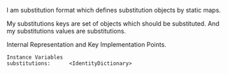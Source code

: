 I am substitution format which defines substitution objects by static maps.

My substitutions keys are set of objects which should be substituted.
And my substitutions values are substitutions.

Internal Representation and Key Implementation Points.

    Instance Variables
	substitutions:		<IdentityDictionary>